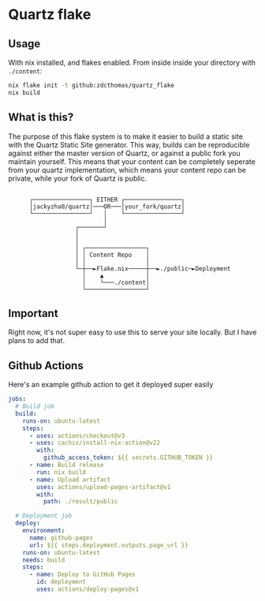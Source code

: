 # Quartz flake

## Usage

With nix installed, and flakes enabled. From inside inside your directory with `./content`:

```sh
nix flake init -t github:zdcthomas/quartz_flake
nix build
```

## What is this?

The purpose of this flake system is to make it easier to build a static site
with the Quartz Static Site generator. This way, builds can be reproducible
against either the master version of Quartz, or against a public fork you
maintain yourself. This means that your content can be completely seperate from
your quartz implementation, which means your content repo can be private, while
your fork of Quartz is public.

```

      ┌────────────────┐ EITHER ┌────────────────┐
      │jackyzha0/quartz│───OR───│your_fork/quartz│
      └────────────────┘   │    └────────────────┘
                           │
                   ┌───────┘
                   │
                   │
                   │ ┌─────────────────┐
                   │ │ Content Repo    │
                   │ │                 │
                   └─┼──►Flake.nix─────┼──►./public─►Deployment
                     │    ▲            │
                     │    └───./content│
                     └─────────────────┘
```

## Important

Right now, it's not super easy to use this to serve your site locally. But I
have plans to add that.

## Github Actions

Here's an example github action to get it deployed super easily

```yml
jobs:
  # Build job
  build:
    runs-on: ubuntu-latest
    steps:
      - uses: actions/checkout@v3
      - uses: cachix/install-nix-action@v22
        with:
          github_access_token: ${{ secrets.GITHUB_TOKEN }}
      - name: Build release
        run: nix build
      - name: Upload artifact
        uses: actions/upload-pages-artifact@v1
        with:
          path: ./result/public

  # Deployment job
  deploy:
    environment:
      name: github-pages
      url: ${{ steps.deployment.outputs.page_url }}
    runs-on: ubuntu-latest
    needs: build
    steps:
      - name: Deploy to GitHub Pages
        id: deployment
        uses: actions/deploy-pages@v1
```

